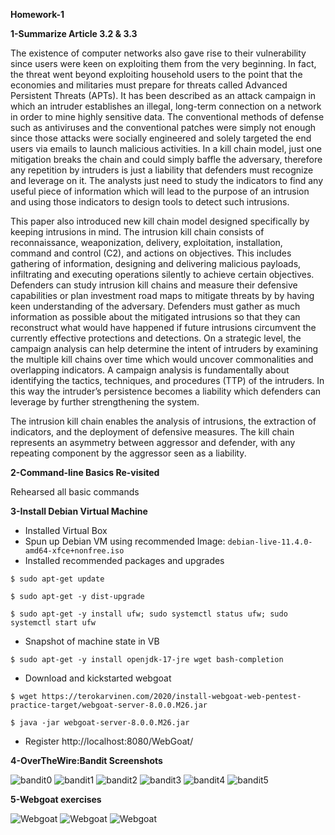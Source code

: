 **Homework-1**

**1-Summarize Article 3.2 & 3.3**


The existence of computer networks also gave rise to their vulnerability since users were keen on exploiting them from the very beginning. In fact, the threat went beyond exploiting household users to the point that the economies and militaries must prepare for threats called Advanced Persistent Threats (APTs). It has been described as an attack campaign in which an intruder establishes an illegal, long-term connection on a network in order to mine highly sensitive data. The conventional methods of defense such as antiviruses and the conventional patches were simply not enough since those attacks were socially engineered and solely targeted the end users via emails to launch malicious activities. In a kill chain model, just one mitigation breaks the chain and could simply baffle the adversary, therefore any repetition by intruders is just a liability that defenders must recognize and leverage on it. The analysts just need to study the indicators to find any useful piece of information which will lead to the purpose of an intrusion and using those indicators to design tools to detect such intrusions. 

This paper also introduced new kill chain model designed specifically by keeping intrusions in mind. The intrusion kill chain consists of reconnaissance, weaponization, delivery, exploitation, installation, command and control (C2), and actions on objectives. This includes gathering of information, designing and delivering malicious payloads, infiltrating and executing operations silently to achieve certain objectives. Defenders can study intrusion kill chains and measure their defensive capabilities or plan investment road maps to mitigate threats by by having keen understanding of the adversary. Defenders must gather as much information as possible about the mitigated intrusions so that they can reconstruct what would have happened if future intrusions circumvent the currently effective protections and detections. On a strategic level, the campaign analysis can help determine the intent of intruders by examining the multiple kill chains over time which would uncover commonalities and overlapping indicators. A campaign analysis is fundamentally about identifying the tactics, techniques, and procedures (TTP) of the intruders. In this way the intruder’s persistence becomes a liability which defenders can leverage by further strengthening the system.

The intrusion kill chain enables the analysis of intrusions, the extraction of indicators, and the deployment of defensive measures. The kill chain represents an asymmetry between aggressor and defender, with any repeating component by the aggressor seen as a liability.

**2-Command-line Basics Re-visited**

Rehearsed all basic commands 

**3-Install Debian Virtual Machine**

- Installed Virtual Box
- Spun up Debian VM using recommended Image: ```debian-live-11.4.0-amd64-xfce+nonfree.iso```
- Installed recommended packages and upgrades

```$ sudo apt-get update```

```$ sudo apt-get -y dist-upgrade```

```$ sudo apt-get -y install ufw; sudo systemctl status ufw; sudo systemctl start ufw ```

- Snapshot of machine state in VB

```$ sudo apt-get -y install openjdk-17-jre wget bash-completion```

- Download and kickstarted webgoat

```$ wget https://terokarvinen.com/2020/install-webgoat-web-pentest-practice-target/webgoat-server-8.0.0.M26.jar```

```$ java -jar webgoat-server-8.0.0.M26.jar```

- Register http://localhost:8080/WebGoat/

**4-OverTheWire:Bandit Screenshots** 

![bandit0](https://github.com/ahmad-zeeshan/DataSecurityHW/blob/main/screenshots/bandit0.png)
![bandit1](https://github.com/ahmad-zeeshan/DataSecurityHW/blob/main/screenshots/bandit1.png)
![bandit2](https://github.com/ahmad-zeeshan/DataSecurityHW/blob/main/screenshots/bandit2.png)
![bandit3](https://github.com/ahmad-zeeshan/DataSecurityHW/blob/main/screenshots/bandit3.png)
![bandit4](https://github.com/ahmad-zeeshan/DataSecurityHW/blob/main/screenshots/bandit4.png)
![bandit5](https://github.com/ahmad-zeeshan/DataSecurityHW/blob/main/screenshots/bandit5.png)

**5-Webgoat exercises**

![Webgoat](https://github.com/ahmad-zeeshan/DataSecurityHW/blob/main/screenshots/http_basics.png)
![Webgoat](https://github.com/ahmad-zeeshan/DataSecurityHW/blob/main/screenshots/developer_tools1.png)
![Webgoat](https://github.com/ahmad-zeeshan/DataSecurityHW/blob/main/screenshots/developer_tools2.png)
